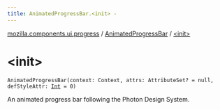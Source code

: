 ```yaml
---
title: AnimatedProgressBar.<init> - 
---
```


[mozilla.components.ui.progress](../index.html) / [AnimatedProgressBar](index.html) / [&lt;init&gt;](./-init-.html)

# &lt;init&gt;

`AnimatedProgressBar(context: Context, attrs: AttributeSet? = null, defStyleAttr: `[`Int`](https://kotlinlang.org/api/latest/jvm/stdlib/kotlin/-int/index.html)` = 0)`

An animated progress bar following the Photon Design System.

